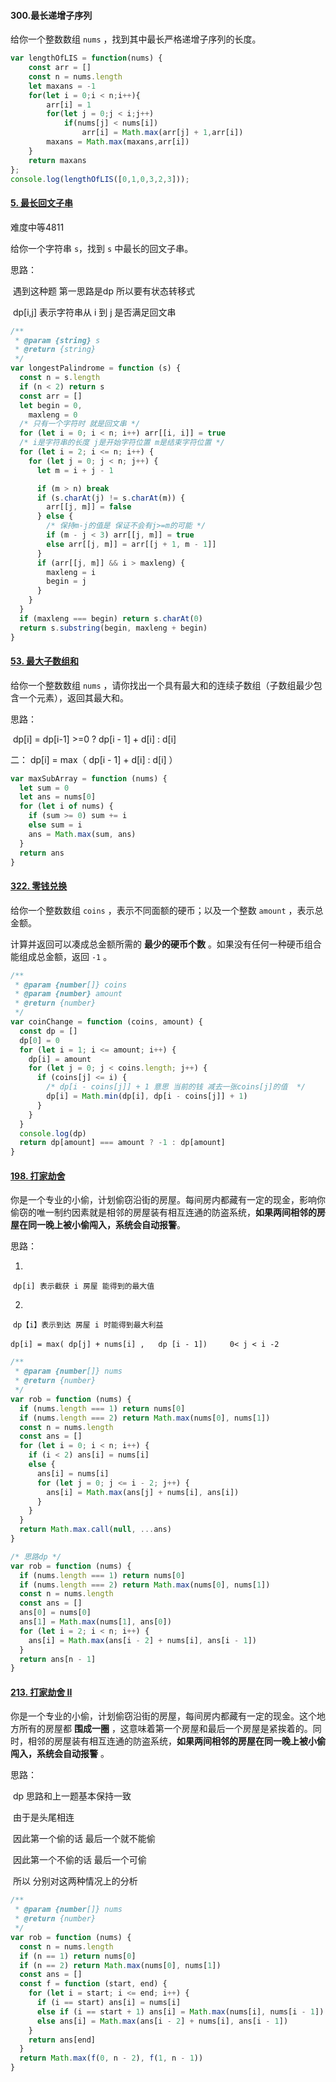#### 300.最长递增子序列

给你一个整数数组 `nums` ，找到其中最长严格递增子序列的长度。

```javascript
var lengthOfLIS = function(nums) {
    const arr = []
    const n = nums.length
    let maxans = -1
    for(let i = 0;i < n;i++){
        arr[i] = 1
        for(let j = 0;j < i;j++)
            if(nums[j] < nums[i])
                arr[i] = Math.max(arr[j] + 1,arr[i])
        maxans = Math.max(maxans,arr[i]) 
    }
    return maxans
};
console.log(lengthOfLIS([0,1,0,3,2,3]));

```

#### [5. 最长回文子串](https://leetcode-cn.com/problems/longest-palindromic-substring/)

难度中等4811

给你一个字符串 `s`，找到 `s` 中最长的回文子串。

 思路：

​	遇到这种题 第一思路是dp 所以要有状态转移式

​	dp[i,j] 表示字符串从 i 到 j 是否满足回文串

```javascript
/**
 * @param {string} s
 * @return {string}
 */
var longestPalindrome = function (s) {
  const n = s.length
  if (n < 2) return s
  const arr = []
  let begin = 0,
    maxleng = 0
  /* 只有一个字符时 就是回文串 */
  for (let i = 0; i < n; i++) arr[[i, i]] = true
  /* i是字符串的长度 j是开始字符位置 m是结束字符位置 */
  for (let i = 2; i <= n; i++) {
    for (let j = 0; j < n; j++) {
      let m = i + j - 1

      if (m > n) break
      if (s.charAt(j) != s.charAt(m)) {
        arr[[j, m]] = false
      } else {
        /* 保持m-j的值是 保证不会有j>=m的可能 */
        if (m - j < 3) arr[[j, m]] = true
        else arr[[j, m]] = arr[[j + 1, m - 1]]
      }
      if (arr[[j, m]] && i > maxleng) {
        maxleng = i
        begin = j
      }
    }
  }
  if (maxleng === begin) return s.charAt(0)
  return s.substring(begin, maxleng + begin)
}
```

#### [53. 最大子数组和](https://leetcode-cn.com/problems/maximum-subarray/)

给你一个整数数组 `nums` ，请你找出一个具有最大和的连续子数组（子数组最少包含一个元素），返回其最大和。

思路：

​	dp[i] = dp[i-1] >=0 ? dp[i - 1] + d[i] : d[i]

二：	dp[i] = max（  dp[i - 1] + d[i] : d[i] ）

```javascript
var maxSubArray = function (nums) {
  let sum = 0
  let ans = nums[0]
  for (let i of nums) {
    if (sum >= 0) sum += i
    else sum = i
    ans = Math.max(sum, ans)
  }
  return ans
}
```

#### [322. 零钱兑换](https://leetcode-cn.com/problems/coin-change/)

给你一个整数数组 `coins` ，表示不同面额的硬币；以及一个整数 `amount` ，表示总金额。

计算并返回可以凑成总金额所需的 **最少的硬币个数** 。如果没有任何一种硬币组合能组成总金额，返回 `-1` 。

```javascript
/**
 * @param {number[]} coins
 * @param {number} amount
 * @return {number}
 */
var coinChange = function (coins, amount) {
  const dp = []
  dp[0] = 0
  for (let i = 1; i <= amount; i++) {
    dp[i] = amount
    for (let j = 0; j < coins.length; j++) {
      if (coins[j] <= i) {
        /* dp[i - coins[j]] + 1 意思 当前的钱 减去一张coins[j]的值  */
        dp[i] = Math.min(dp[i], dp[i - coins[j]] + 1)
      }
    }
  }
  console.log(dp)
  return dp[amount] === amount ? -1 : dp[amount]
}
```

#### [198. 打家劫舍](https://leetcode-cn.com/problems/house-robber/)

你是一个专业的小偷，计划偷窃沿街的房屋。每间房内都藏有一定的现金，影响你偷窃的唯一制约因素就是相邻的房屋装有相互连通的防盗系统，**如果两间相邻的房屋在同一晚上被小偷闯入，系统会自动报警**。

思路：

1.

​	`dp[i] 表示截获 i 房屋 能得到的最大值`

2.

​	`dp【i】表示到达 房屋 i 时能得到最大利益`

​	`dp[i] = max( dp[j] + nums[i] ,   dp [i - 1])     0< j < i -2`

```javascript
/**
 * @param {number[]} nums
 * @return {number}
 */
var rob = function (nums) {
  if (nums.length === 1) return nums[0]
  if (nums.length === 2) return Math.max(nums[0], nums[1])
  const n = nums.length
  const ans = []
  for (let i = 0; i < n; i++) {
    if (i < 2) ans[i] = nums[i]
    else {
      ans[i] = nums[i]
      for (let j = 0; j <= i - 2; j++) {
        ans[i] = Math.max(ans[j] + nums[i], ans[i])
      }
    }
  }
  return Math.max.call(null, ...ans)
}

/* 思路dp */
var rob = function (nums) {
  if (nums.length === 1) return nums[0]
  if (nums.length === 2) return Math.max(nums[0], nums[1])
  const n = nums.length
  const ans = []
  ans[0] = nums[0]
  ans[1] = Math.max(nums[1], ans[0])
  for (let i = 2; i < n; i++) {
    ans[i] = Math.max(ans[i - 2] + nums[i], ans[i - 1])
  }
  return ans[n - 1]
}
```

#### [213. 打家劫舍 II](https://leetcode-cn.com/problems/house-robber-ii/)

你是一个专业的小偷，计划偷窃沿街的房屋，每间房内都藏有一定的现金。这个地方所有的房屋都 **围成一圈** ，这意味着第一个房屋和最后一个房屋是紧挨着的。同时，相邻的房屋装有相互连通的防盗系统，**如果两间相邻的房屋在同一晚上被小偷闯入，系统会自动报警** 。

思路：

​	dp 思路和上一题基本保持一致

​	由于是头尾相连 

​		因此第一个偷的话 最后一个就不能偷

​		因此第一个不偷的话 最后一个可偷

​	所以 分别对这两种情况上的分析

```javascript
/**
 * @param {number[]} nums
 * @return {number}
 */
var rob = function (nums) {
  const n = nums.length
  if (n == 1) return nums[0]
  if (n == 2) return Math.max(nums[0], nums[1])
  const ans = []
  const f = function (start, end) {
    for (let i = start; i <= end; i++) {
      if (i == start) ans[i] = nums[i]
      else if (i == start + 1) ans[i] = Math.max(nums[i], nums[i - 1])
      else ans[i] = Math.max(ans[i - 2] + nums[i], ans[i - 1])
    }
    return ans[end]
  }
  return Math.max(f(0, n - 2), f(1, n - 1))
}
```

